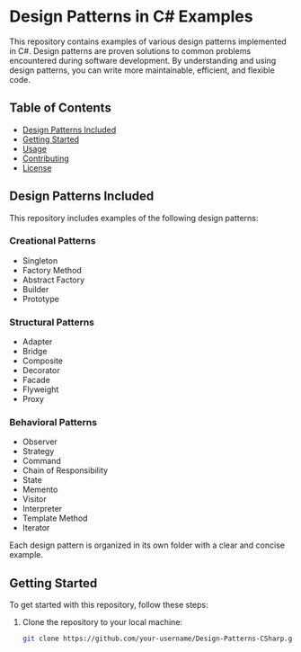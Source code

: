 # Design Patterns in C# Examples

This repository contains examples of various design patterns implemented in C#. Design patterns are proven solutions to common problems encountered during software development. By understanding and using design patterns, you can write more maintainable, efficient, and flexible code.

## Table of Contents

- [Design Patterns Included](#design-patterns-included)
- [Getting Started](#getting-started)
- [Usage](#usage)
- [Contributing](#contributing)
- [License](#license)

## Design Patterns Included

This repository includes examples of the following design patterns:

### Creational Patterns
- Singleton
- Factory Method
- Abstract Factory
- Builder
- Prototype

### Structural Patterns
- Adapter
- Bridge
- Composite
- Decorator
- Facade
- Flyweight
- Proxy

### Behavioral Patterns
- Observer
- Strategy
- Command
- Chain of Responsibility
- State
- Memento
- Visitor
- Interpreter
- Template Method
- Iterator

Each design pattern is organized in its own folder with a clear and concise example.

## Getting Started

To get started with this repository, follow these steps:

1. Clone the repository to your local machine:

   ```bash
   git clone https://github.com/your-username/Design-Patterns-CSharp.git
